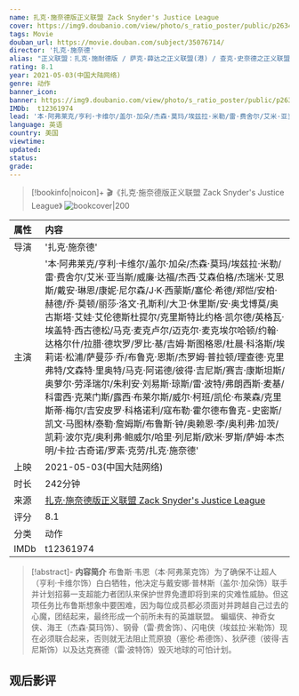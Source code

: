 ```yaml
---
name: 扎克·施奈德版正义联盟 Zack Snyder's Justice League
cover: https://img9.doubanio.com/view/photo/s_ratio_poster/public/p2634360594.jpg
tags: Movie
douban_url: https://movie.douban.com/subject/35076714/
director: '扎克·施奈德'
alias: "正义联盟：扎克·施耐德版 / 萨克·薛达之正义联盟(港) / 查克·史奈德之正义联盟(台) / 正义联盟导演剪辑版 / 正义联盟 扎克·施奈德导演剪辑版 / Justice League Snyder Cut"
rating: 8.1
year: 2021-05-03(中国大陆网络)
genre: 动作
banner_icon: 
banner: https://img9.doubanio.com/view/photo/s_ratio_poster/public/p2634360594.jpg
IMDb:  t12361974
lead: '本·阿弗莱克/亨利·卡维尔/盖尔·加朵/杰森·莫玛/埃兹拉·米勒/雷·费舍尔/艾米·亚当斯/威廉·达福/杰西·艾森伯格/杰瑞米·艾恩斯/戴安·琳恩/康妮·尼尔森/J·K·西蒙斯/塞伦·希德/郑恺/安柏·赫德/乔·莫顿/丽莎·洛文·孔斯利/大卫·休里斯/安·奥戈博莫/奥古斯塔·艾娃·艾伦德斯杜提尔/克里斯特比约格·凯尔德/英格瓦·埃盖特·西古德松/马克·麦克卢尔/迈克尔·麦克埃尔哈顿/约翰·达格尔什/拉腊·德坎罗/罗比·基/吉姆·斯图格恩/杜晨·科洛斯/埃莉诺·松浦/萨曼莎·乔/布鲁克·恩斯/杰罗姆·普拉顿/理查德·克里弗特/文森特·里奥特/马克·阿诺德/彼得·吉尼斯/赛吉·康斯坦斯/奥萝尔·劳泽瑞尔/朱利安·刘易斯·琼斯/雷·波特/弗朗西斯·麦基/科雷西·克莱门斯/露西·布莱尔斯/威尔·柯班/凯伦·布莱森/克里斯蒂·梅尔/吉安皮罗·科格诺利/寇布勒·霍尔德布鲁克-史密斯/凯文·马图林/泰勒·詹姆斯/布鲁斯·钟/奥赖恩·李/奥利弗·加茨/凯莉·波尔克/奥利弗·鲍威尔/哈里·列尼斯/欧米·罗斯/萨姆·本杰明/卡拉·古奇诺/罗素·克劳/扎克·施奈德' 
language: 英语 
country: 美国 
viewtime:
updated: 
status: 
grade: 
---
```

> [!bookinfo|noicon]+ 🎬《扎克·施奈德版正义联盟 Zack Snyder's Justice League》
> ![bookcover|200](https://img9.doubanio.com/view/photo/s_ratio_poster/public/p2634360594.jpg)
>
| 属性 | 内容                                       |
|:---- |:------------------------------------------ |
| 导演 | '扎克·施奈德'                         |
| 主演 | '本·阿弗莱克/亨利·卡维尔/盖尔·加朵/杰森·莫玛/埃兹拉·米勒/雷·费舍尔/艾米·亚当斯/威廉·达福/杰西·艾森伯格/杰瑞米·艾恩斯/戴安·琳恩/康妮·尼尔森/J·K·西蒙斯/塞伦·希德/郑恺/安柏·赫德/乔·莫顿/丽莎·洛文·孔斯利/大卫·休里斯/安·奥戈博莫/奥古斯塔·艾娃·艾伦德斯杜提尔/克里斯特比约格·凯尔德/英格瓦·埃盖特·西古德松/马克·麦克卢尔/迈克尔·麦克埃尔哈顿/约翰·达格尔什/拉腊·德坎罗/罗比·基/吉姆·斯图格恩/杜晨·科洛斯/埃莉诺·松浦/萨曼莎·乔/布鲁克·恩斯/杰罗姆·普拉顿/理查德·克里弗特/文森特·里奥特/马克·阿诺德/彼得·吉尼斯/赛吉·康斯坦斯/奥萝尔·劳泽瑞尔/朱利安·刘易斯·琼斯/雷·波特/弗朗西斯·麦基/科雷西·克莱门斯/露西·布莱尔斯/威尔·柯班/凯伦·布莱森/克里斯蒂·梅尔/吉安皮罗·科格诺利/寇布勒·霍尔德布鲁克-史密斯/凯文·马图林/泰勒·詹姆斯/布鲁斯·钟/奥赖恩·李/奥利弗·加茨/凯莉·波尔克/奥利弗·鲍威尔/哈里·列尼斯/欧米·罗斯/萨姆·本杰明/卡拉·古奇诺/罗素·克劳/扎克·施奈德'                             |
| 上映 | 2021-05-03(中国大陆网络)                             |
| 时长 | 242分钟                   |
| 来源 | [扎克·施奈德版正义联盟 Zack Snyder's Justice League](https://movie.douban.com/subject/35076714/) |
| 评分 | 8.1                           |
| 分类 | 动作                            |
| IMDb | t12361974                             | 

> [!abstract]- **内容简介**
>  布鲁斯·韦恩（本·阿弗莱克饰）为了确保不让超人（亨利·卡维尔饰）白白牺牲，他决定与戴安娜·普林斯（盖尔·加朵饰）联手并计划招募一支超能力者团队来保护世界免遭即将到来的灾难性威胁。但这项任务比布鲁斯想象中要困难，因为每位成员都必须面对并跨越自己过去的心魔，团结起来，最终形成一个前所未有的英雄联盟。 蝙蝠侠、神奇女侠、海王（杰森·莫玛饰）、钢骨（雷·费舍饰）、闪电侠（埃兹拉·米勒饰）现在必须联合起来，否则就无法阻止荒原狼（塞伦·希德饰）、狄萨德（彼得·吉尼斯饰）以及达克赛德（雷·波特饰）毁灭地球的可怕计划。
>  
## 观后影评
